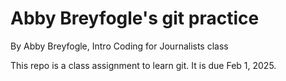 # Abby Breyfogle's git practice

By Abby Breyfogle, Intro Coding for Journalists class

This repo is a class assignment to learn git. It is due Feb 1, 2025.
